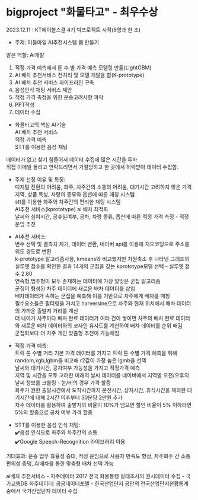 # bigproject "화물타고" - 최우수상

2023.12.11 : KT에이블스쿨 4기 빅프로젝트 시작(8명과 한 조)

- 주제: 미들마일 AI추천시스템 웹 만들기
  
맡은 역할: AI개발  
1. 적정 가격 예측에서 톤 수 별 가격 예측 모델링 만듦(LightGBM)  
2. AI 배차 추천서비스 전처리 및 모델 개발을 함(K-prototype)
3. AI 배차 추천 서비스 파이프라인 구축
4. 음성인식 채팅 서비스 제안
5. 적정 가격 측정을 위한 운송고려사항 파악
6. PPT작성
7. 데이터 수집

- 화물타고의 핵심 AI기술  
AI 배차 추천 서비스  
적정 가격 예측  
STT를 이용한 음성 채팅

데이터가 없고 찾기 힘들어서 데이터 수집에 많은 시간을 투자  
직접 이메일 돌리고 연락드리면서 거절당하고 한 곳에서 허락받아 데이터 수집함.

- 주제 선정 이유 및 특징:  
디지털 전환의 어려움, 화주, 차주간의 소통의 어려움, 대기시간 고려하지 않은 가격  
지역, 상품 특성, 차량의 종류와 옵션에 따른 매칭 시스템  
stt를 이용한 화주와 차주간의 편리한 채팅 시스템  
AI추천 서비스(kprototype) ai 배차 최적화  
날씨와 심야시간, 공휴일여부, 공차, 차량 종류, 옵션에 따른 적정 가격 측정 - 적정 운임 추천  

- AI추천 서비스:  
변수 선택 및 결측치 제거, 데이터 변환, 네이버 api를 이용해 지오코딩으로 주소를 위도 경도로 변환  
k-prototype 알고리즘사용, kmeans와 비교했지만 차원축소 후 나타낸 그래프와 실루엣 점수를 확인한 결과 14개의 군집을 갖는 kprototype모델 선택 - 실루엣 점수 2.80  
연속형,범주형이 모두 존재하는 데이터에 가장 알맞은 군집 알고리즘  
군집이 형성된 차주 데이터에 새로운 배차 데이터를 삽입  
배차데이터가 속하는 군집을 예측해 이를 기반으로 차주에게 배차를 매칭  
필수요소들은 필터링을 거치고 harversine으로 차주와 현재 위치에서 배차 데이터의 가까운 출발지 거리를 계산  
더 나아가 차주마다 배차 완료 데이터가 여러 건이 쌓이면 차주의 배차 완료 데이터와 새로운 배차 데이터와의 코사인 유사도를 계산하여 배차 데이터를 순위 매김  
군집화보다 더 차주 개인 맞츔형 추천이 가능해짐

- 적정 가격 예측:  
트럭 톤 수별 거리 기본 가격 데이터를 가지고 트럭 톤 수별 가격 예측을 위해 random,xgb,lgbm을 비교해 r2값이 가장 높은 lgmb을 선택  
날씨와 대기시간, 공차여부 가능성을 가지고 적정가격 예측  
지역 및 시간을 모두 고려한 미래의 날씨 데이터를 네이버에서 지역별 오전/오후의 날씨 정보를 크롤링 - 눈/비의 경우 가격 할증  
화주가 원한 출발시간에서 도착시간까지 운전시간, 상차시간, 휴식시간을 제외한 대기시간에 대해 2시간 이후부터 30분당 2만원 추가  
차주 데이터를 활용하여 출발지의 비율이 10%가 넘으면 할인 비율이 5% 이하라면 5%의 할증으로 공차 여부 가격 할증


- STT를 이용한 음성 인식 채팅:  
✔️음성 인식으로 화주와 차주간의 소통  
✔️Google Speech-Recognition 라이브러리 이용

기대효과: 운송 업무 효율성 증대, 적정 운임으로 사용자 만족도 향상, 차주화주 간 소통 편의성 증댕, AI배차를 통한 맞춤형 배차 선택 가능

ai배차 추천서비스 - 차주데이터 2017 전국 화물통행 실태조사의 원시데이터 수집 - 국가교통DB
화주데이터: 공공데이터포텔 - 한국산업단지 공단의 전국산업단지현황통계 중에서 국가산업단지 데이터 수집
